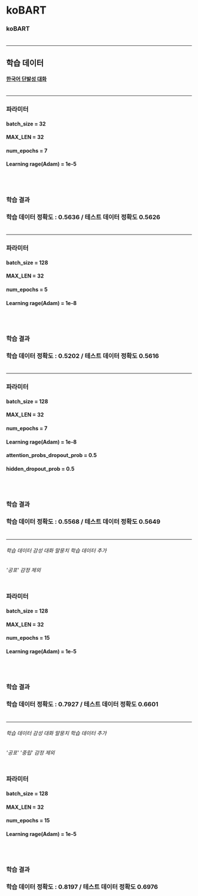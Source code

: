 


# koBART 
### koBART <br/><br/>

- - -
## 학습 데이터 
#### [한국어 단발성 대화](https://aihub.or.kr/opendata/keti-data/recognition-laguage/KETI-02-009)<br/><br/>

- - -
### 파라미터  
#### batch_size = 32
#### MAX_LEN = 32
#### num_epochs = 7
#### Learning rage(Adam) = 1e-5
<br/><br/>

### 학습 결과
### 학습 데이터 정확도 : 0.5636 / 테스트 데이터 정확도 0.5626<br/><br/>
- - -

### 파라미터  
#### batch_size = 128
#### MAX_LEN = 32
#### num_epochs = 5
#### Learning rage(Adam) = 1e-8
<br/><br/>

### 학습 결과
### 학습 데이터 정확도 : 0.5202 / 테스트 데이터 정확도 0.5616<br/><br/>
- - -

### 파라미터  
#### batch_size = 128
#### MAX_LEN = 32
#### num_epochs = 7
#### Learning rage(Adam) = 1e-8
#### attention_probs_dropout_prob = 0.5
#### hidden_dropout_prob = 0.5
<br/><br/>

### 학습 결과
### 학습 데이터 정확도 : 0.5568 / 테스트 데이터 정확도 0.5649<br/><br/>
- - -

###### 학습 데이터 감성 대화 말뭉치 학습 데이터 추가
###### '공포' 감정 제외<br/><br/>

### 파라미터  
#### batch_size = 128
#### MAX_LEN = 32
#### num_epochs = 15
#### Learning rage(Adam) = 1e-5
<br/><br/>

### 학습 결과
### 학습 데이터 정확도 : 0.7927 / 테스트 데이터 정확도 0.6601<br/><br/>
- - -
###### 학습 데이터 감성 대화 말뭉치 학습 데이터 추가
###### '공포' '중립' 감정 제외<br/><br/>

### 파라미터  
#### batch_size = 128
#### MAX_LEN = 32
#### num_epochs = 15
#### Learning rage(Adam) = 1e-5
<br/><br/>

### 학습 결과
### 학습 데이터 정확도 : 0.8197 / 테스트 데이터 정확도 0.6976<br/><br/>

